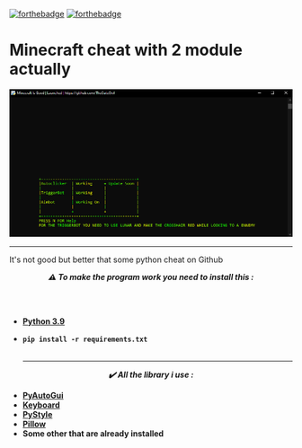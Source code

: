 [![forthebadge](https://forthebadge.com/images/badges/made-with-python.svg)](https://forthebadge.com)
[![forthebadge](https://forthebadge.com/images/badges/built-with-love.svg)](https://forthebadge.com)

# Minecraft cheat with 2 module actually

![plot](./Image/Capture.PNG)

-----

It's not good but better that some python cheat on Github

<p align="center"><strong><i>⚠️ To make the program work you need to install this :</i></strong</p>
  
<br><br>
* <a href="https://www.python.org/ftp/python/3.9.13/python-3.9.13-amd64.exe">Python 3.9</a>
* `pip install -r requirements.txt`
<br><br>
  
  -----
<p align="center"><i>✔️ All the library i use :</i></p>

* <a href="https://pypi.org/project/PyAutoGUI/">PyAutoGui</a>
* <a href="https://pypi.org/project/keyboard/">Keyboard</a>
* <a href="https://github.com/billythegoat356/pystyle">PyStyle</a>
* <a href="https://pypi.org/project/Pillow/">Pillow</a>
* Some other that are already installed
